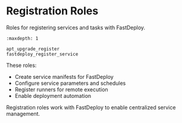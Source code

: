 # Registration Roles

Roles for registering services and tasks with FastDeploy.

```{toctree}
:maxdepth: 1

apt_upgrade_register
fastdeploy_register_service
```

These roles:
- Create service manifests for FastDeploy
- Configure service parameters and schedules
- Register runners for remote execution
- Enable deployment automation

Registration roles work with FastDeploy to enable centralized service management.
